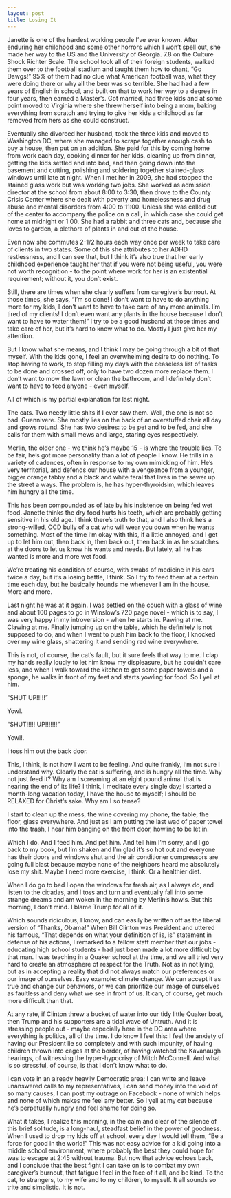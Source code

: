 ```yaml
---
layout: post
title: Losing It
---
```

Janette is one of the hardest working people I’ve ever known. After enduring her childhood and some other horrors which I won’t spell out, she made her way to the US and the University of Georgia. 7.8 on the Culture Shock Richter Scale. The school took all of their foreign students, walked them over to the football stadium and taught them how to chant, “Go Dawgs!” 95% of them had no clue what American football was, what they were doing there or why all the beer was so terrible. She had had a few years of English in school, and built on that to work her way to a degree in four years, then earned a Master’s. Got married, had three kids and at some point moved to Virginia where she threw herself into being a mom, baking everything from scratch and trying to give her kids a childhood as far removed from hers as she could construct.

Eventually she divorced her husband, took the three kids and moved to Washington DC, where she managed to scrape together enough cash to buy a house, then put on an addition. She paid for this by coming home from work each day, cooking dinner for her kids, cleaning up from dinner, getting the kids settled and into bed, and then going down into the basement and cutting, polishing and soldering together stained-glass windows until late at night. When I met her in 2009, she had stopped the stained glass work but was working two jobs. She worked as admission director at the school from about 8:00 to 3:30, then drove to the County Crisis Center where she dealt with poverty and homelessness and drug abuse and mental disorders from 4:00 to 11:00. Unless she was called out of the center to accompany the police on a call, in which case she could get home at midnight or 1:00. She had a rabbit and three cats and, because she loves to garden, a plethora of plants in and out of the house. 

Even now she commutes 2-1/2 hours each way once per week to take care of clients in two states. Some of this she attributes to her ADHD restlessness, and I can see that, but I think it’s also true that her early childhood experience taught her that if you were not being useful, you were not worth recognition - to the point where work for her is an existential requirement; without it, you don’t exist.

Still, there are times when she clearly suffers from caregiver’s burnout. At those times, she says, “I’m so done! I don’t want to have to do anything more for my kids, I don’t want to have to take care of any more animals. I’m tired of my clients! I don’t even want any plants in the house because I don’t want to have to water them!” I try to be a good husband at those times and take care of her, but it’s hard to know what to do. Mostly I just give her my attention.

But I know what she means, and I think I may be going through a bit of that myself. With the kids gone, I feel an overwhelming desire to do nothing. To stop having to work, to stop filling my days with the ceaseless list of tasks to be done and crossed off, only to have two dozen more replace them. I don’t want to mow the lawn or clean the bathroom, and I definitely don’t want to have to feed anyone - even myself. 

All of which is my partial explanation for last night.

The cats. Two needy little shits if I ever saw them. Well, the one is not so bad. Guennivere. She mostly lies on the back of an overstuffed chair all day and grows rotund. She has two desires: to be pet and to be fed, and she calls for them with small mews and large, staring eyes respectively. 

Merlin, the older one - we think he’s maybe 15 - is where the trouble lies. To be fair, he’s got more personality than a lot of people I know. He trills in a variety of cadences, often in response to my own mimicking of him. He’s very territorial, and defends our house with a vengeance from a younger, bigger orange tabby and a black and white feral that lives in the sewer up the street a ways. The problem is, he has hyper-thyroidsim, which leaves him hungry all the time.

This has been compounded as of late by his insistence on being fed wet food. Janette thinks the dry food hurts his teeth, which are probably getting sensitive in his old age. I think there’s truth to that, and I also think he’s a strong-willed, OCD bully of a cat who will wear you down when he wants something. Most of the time I’m okay with this, if a little annoyed, and I get up to let him out, then back in, then back out, then back in as he scratches at the doors to let us know his wants and needs. But lately, all he has wanted is more and more wet food.

We’re treating his condition of course, with swabs of medicine in his ears twice a day, but it’s a losing battle, I think. So I try to feed them at a certain time each day, but he basically hounds me whenever I am in the house. More and more.

Last night he was at it again. I was settled on the couch with a glass of wine and about 100 pages to go in Winslow’s 720 page novel - which is to say, I was very happy in my introversion - when he starts in. Pawing at me. Clawing at me. Finally jumping up on the table, which he definitely is not supposed to do, and when I went to push him back to the floor, I knocked over my wine glass, shattering it and sending red wine everywhere. 

This is not, of course, the cat’s fault, but it sure feels that way to me. I clap my hands really loudly to let him know my displeasure, but he couldn't care less, and when I walk toward the kitchen to get some paper towels and a sponge, he walks in front of my feet and starts yowling for food. So I yell at him.

“SHUT UP!!!!!”

Yowl.

“SHUT!!!!! UP!!!!!!!”

Yowl!.

I toss him out the back door.

This, I think, is not how I want to be feeling. And quite frankly, I’m not sure I understand why. Clearly the cat is suffering, and is hungry all the time. Why not just feed it? Why am I screaming at an eight pound animal that is nearing the end of its life? I think, I meditate every single day; I started a month-long vacation today, I have the house to myself; I should be RELAXED for Christ’s sake. Why am I so tense?

I start to clean up the mess, the wine covering my phone, the table, the floor, glass everywhere. And just as I am putting the last wad of paper towel into the trash, I hear him banging on the front door, howling to be let in. 

Which I do. And I feed him. And pet him. And tell him I’m sorry, and I go back to my book, but I’m shaken and I’m glad it’s so hot out and everyone has their doors and windows shut and the air conditioner compressors are going full blast because maybe none of the neighbors heard me absolutely lose my shit. Maybe I need more exercise, I think. Or a healthier diet. 

When I do go to bed I open the windows for fresh air, as I always do, and listen to the cicadas, and I toss and turn and eventually fall into some strange dreams and am woken in the morning by Merlin’s howls. But this morning, I don’t mind. I blame Trump for all of it. 

Which sounds ridiculous, I know, and can easily be written off as the liberal version of “Thanks, Obama!” When Bill Clinton was President and uttered his famous, “That depends on what your definition of is, is” statement in defense of his actions, I remarked to a fellow staff member that our jobs - educating high school students - had just been made a lot more difficult by that man. I was teaching in a Quaker school at the time, and we all tried very hard to create an atmosphere of respect for the Truth. Not as in not lying, but as in accepting a reality that did not always match our preferences or our image of ourselves. Easy example: climate change. We can accept it as true and change our behaviors, or we can prioritize our image of ourselves as faultless and deny what we see in front of us. It can, of course, get much more difficult than that.

At any rate, if Clinton threw a bucket of water into our tidy little Quaker boat, then Trump and his supporters are a tidal wave of Untruth. And it is stressing people out - maybe especially here in the DC area where everything is politics, all of the time. I do know I feel this: I feel the anxiety of having our President lie so completely and with such impunity, of having children thrown into cages at the border, of having watched the Kavanaugh hearings, of witnessing the hyper-hypocrisy of Mitch McConnell. And what is so stressful, of course, is that I don’t know what to do. 

I can vote in an already heavily Democratic area: I can write and leave unanswered calls to my representatives, I can send money into the void of so many causes, I can post my outrage on Facebook - none of which helps and none of which makes me feel any better. So I yell at my cat because he’s perpetually hungry and feel shame for doing so.

What it takes, I realize this morning, in the calm and clear of the silence of this brief solitude, is a long-haul, steadfast belief in the power of goodness. When I used to drop my kids off at school, every day I would tell them, “Be a force for good in the world!” This was not easy advice for a kid going into a middle school environment, where probably the best they could hope for was to escape at 2:45 without trauma. But now that advice echoes back, and I conclude that the best fight I can take on is to combat my own caregiver’s burnout, that fatigue I feel in the face of it all, and be kind. To the cat, to strangers, to my wife and to my children, to myself. It all sounds so trite and simplistic. It is not. 
